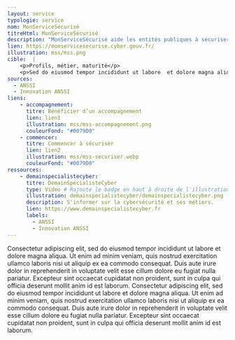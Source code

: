 ```yaml
---
layout: service
typologie: service
nom: MonServiceSécurisé
titreHtml: MonServiceSécurisé
description: "MonServiceSécurisé aide les entités publiques à sécuriser et homologuer leurs services publics numériques&nbsp;: site web, applications mobiles, API."
lien: https://monservicesecurise.cyber.gouv.fr/
illustration: mss/mss.png
cible:  |
    <p>Profils, métier, maturité</p>
    <p>Sed do eiusmod tempor incididunt ut labore  et dolore magna aliqua. Ut enim ad minim veniam, quis nostrud  exercitation ullamco laboris nisi ut aliquip ex ea commodo consequat.  Duis aute irure dolor in reprehenderit in voluptate velit esse cillum  dolore eu fugiat nulla pariatur. Excepteur sint occaecat cupidatat non  proident, sunt in culpa qui officia deserunt mollit anim id est laborum.</p>
sources:
  - ANSSI
  - Innovation ANSSI
liens:
    - accompagnement:   
      titre: Bénéficier d’un accompagnement
      lien: lien1
      illustration: mss/mss-accompagnement.png
      couleurFond: "#0079D0"
    - commencer:
      titre: Commencer à sécuriser
      lien: lien2
      illustration: mss/mss-securiser.webp
      couleurFond: "#0079D0"
ressources:
    - demainspecialistecyber:
      titre: DemainSpécialisteCyber
      type: Video # Rajoute le badge en haut à droite de l'illustration
      illustration: demainspecialistecyber/demainspecialistecyber.png
      description: S'informer sur la cybersécurité et ses métiers.
      lien: https://www.demainspecialistecyber.fr
      labels:
        - ANSSI
        - Innovation ANSSI
---
```


Consectetur adipiscing elit, sed do eiusmod tempor incididunt ut labore  et dolore magna aliqua. Ut enim ad minim veniam, quis nostrud  exercitation ullamco laboris nisi ut aliquip ex ea commodo consequat.  Duis aute irure dolor in reprehenderit in voluptate velit esse cillum  dolore eu fugiat nulla pariatur. Excepteur sint occaecat cupidatat non  proident, sunt in culpa qui officia deserunt mollit anim id est laborum.
Consectetur adipiscing elit, sed do eiusmod tempor incididunt ut labore  et dolore magna aliqua. Ut enim ad minim veniam, quis nostrud  exercitation ullamco laboris nisi ut aliquip ex ea commodo consequat.  Duis aute irure dolor in reprehenderit in voluptate velit esse cillum  dolore eu fugiat nulla pariatur. Excepteur sint occaecat cupidatat non  proident, sunt in culpa qui officia deserunt mollit anim id est laborum.